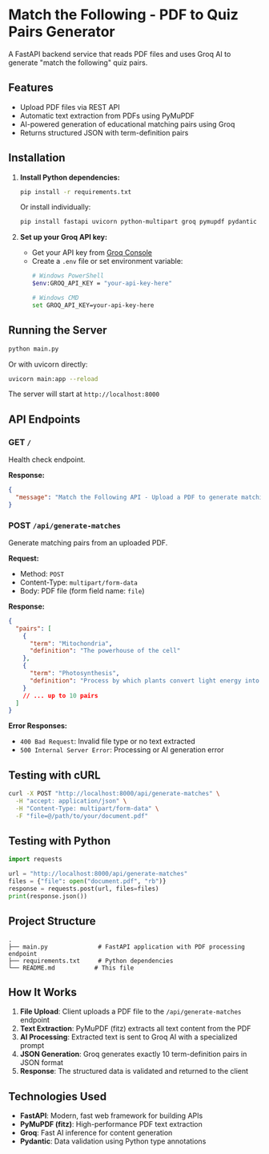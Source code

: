 # Match the Following - PDF to Quiz Pairs Generator

A FastAPI backend service that reads PDF files and uses Groq AI to generate "match the following" quiz pairs.

## Features

- Upload PDF files via REST API
- Automatic text extraction from PDFs using PyMuPDF
- AI-powered generation of educational matching pairs using Groq
- Returns structured JSON with term-definition pairs

## Installation

1. **Install Python dependencies:**
   ```bash
   pip install -r requirements.txt
   ```

   Or install individually:
   ```bash
   pip install fastapi uvicorn python-multipart groq pymupdf pydantic
   ```

2. **Set up your Groq API key:**
   - Get your API key from [Groq Console](https://console.groq.com)
   - Create a `.env` file or set environment variable:
     ```bash
     # Windows PowerShell
     $env:GROQ_API_KEY = "your-api-key-here"
     
     # Windows CMD
     set GROQ_API_KEY=your-api-key-here
     ```

## Running the Server

```bash
python main.py
```

Or with uvicorn directly:
```bash
uvicorn main:app --reload
```

The server will start at `http://localhost:8000`

## API Endpoints

### GET `/`
Health check endpoint.

**Response:**
```json
{
  "message": "Match the Following API - Upload a PDF to generate matching pairs"
}
```

### POST `/api/generate-matches`
Generate matching pairs from an uploaded PDF.

**Request:**
- Method: `POST`
- Content-Type: `multipart/form-data`
- Body: PDF file (form field name: `file`)

**Response:**
```json
{
  "pairs": [
    {
      "term": "Mitochondria",
      "definition": "The powerhouse of the cell"
    },
    {
      "term": "Photosynthesis",
      "definition": "Process by which plants convert light energy into chemical energy"
    }
    // ... up to 10 pairs
  ]
}
```

**Error Responses:**
- `400 Bad Request`: Invalid file type or no text extracted
- `500 Internal Server Error`: Processing or AI generation error

## Testing with cURL

```bash
curl -X POST "http://localhost:8000/api/generate-matches" \
  -H "accept: application/json" \
  -H "Content-Type: multipart/form-data" \
  -F "file=@/path/to/your/document.pdf"
```

## Testing with Python

```python
import requests

url = "http://localhost:8000/api/generate-matches"
files = {"file": open("document.pdf", "rb")}
response = requests.post(url, files=files)
print(response.json())
```

## Project Structure

```
.
├── main.py              # FastAPI application with PDF processing endpoint
├── requirements.txt     # Python dependencies
└── README.md           # This file
```

## How It Works

1. **File Upload**: Client uploads a PDF file to the `/api/generate-matches` endpoint
2. **Text Extraction**: PyMuPDF (fitz) extracts all text content from the PDF
3. **AI Processing**: Extracted text is sent to Groq AI with a specialized prompt
4. **JSON Generation**: Groq generates exactly 10 term-definition pairs in JSON format
5. **Response**: The structured data is validated and returned to the client

## Technologies Used

- **FastAPI**: Modern, fast web framework for building APIs
- **PyMuPDF (fitz)**: High-performance PDF text extraction
- **Groq**: Fast AI inference for content generation
- **Pydantic**: Data validation using Python type annotations

